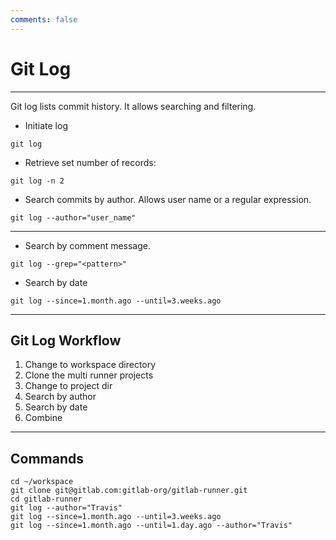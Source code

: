 ```yaml
---
comments: false
---
```


# Git Log

----------

Git log lists commit history. It allows searching and filtering.

* Initiate log
```
git log
```

* Retrieve set number of records:
```
git log -n 2
```

* Search commits by author. Allows user name or a regular expression.
```
git log --author="user_name"
```

----------

* Search by comment message.
```
git log --grep="<pattern>"
```

* Search by date
```
git log --since=1.month.ago --until=3.weeks.ago
```


----------

## Git Log Workflow

1. Change to workspace directory
2. Clone the multi runner projects
3. Change to project dir
4. Search by author
5. Search by date
6. Combine

----------

## Commands

```
cd ~/workspace
git clone git@gitlab.com:gitlab-org/gitlab-runner.git
cd gitlab-runner
git log --author="Travis"
git log --since=1.month.ago --until=3.weeks.ago
git log --since=1.month.ago --until=1.day.ago --author="Travis"
```
